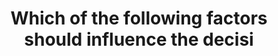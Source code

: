 ---
layout: answer
title: "Which of the following factors should influence the decisi"
blurb: "The AWS Hybrid Cloud reference page lists data sovereignty regulations, regulatory tax requirements and the need for low-latency as use cases for choosi"
quid: 9
---